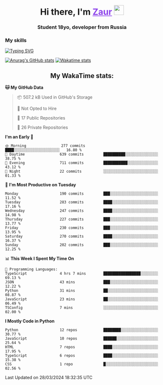 <h1 align="center">
    Hi there, I'm 
    <a href="https://t.me/skyguy" target="_blank" style="color: #8C43EA">Zaur</a>
    <img src="https://github.com/blackcater/blackcater/raw/main/images/Hi.gif" height="32">
</h1>

<h3 align="center">
    Student 18yo, developer from Russia
</h3>  

### **My skills**
[![Typing SVG](https://readme-typing-svg.herokuapp.com?font=Oxanium&duration=3000&pause=1500&color=8C43EA&height=30&lines=Python:+FastAPI,+Flask,+Aiogram,+Telethon;SQL:+PostgreSQL,+SQLite;JavaScript/TypeScript:+React.js;HTML+(PUG),+CSS+(SCSS))](https://git.io/typing-svg)

[![Anurag's GitHub stats](https://github-readme-stats.vercel.app/api?username=mrskyguy&hide_title=true&count_private=true&show_icons=true&title_color=8C43EA&icon_color=BE57EA&bg_color=30,191919,341b56&text_color=B1B1B1&border_radius=10&hide_border=true)](https://github.com/anuraghazra/github-readme-stats)
[![Wakatime stats](https://github-readme-stats.vercel.app/api/wakatime?username=skyguy&hide_title=true&show_icons=true&title_color=8C43EA&icon_color=BE57EA&bg_color=30,191919,341b56&text_color=B1B1B1&border_radius=10&hide_border=true)](https://github.com/anuraghazra/github-readme-stats)


<h2 align="center"> My WakaTime stats: </h2>

<!--START_SECTION:waka-->
**🐱 My GitHub Data** 

> 📦 507.2 kB Used in GitHub's Storage 
 > 
> 🚫 Not Opted to Hire
 > 
> 📜 17 Public Repositories 
 > 
> 🔑 26 Private Repositories 
 > 
**I'm an Early 🐤** 

```text
🌞 Morning                277 commits         ████░░░░░░░░░░░░░░░░░░░░░   16.80 % 
🌆 Daytime                639 commits         ██████████░░░░░░░░░░░░░░░   38.75 % 
🌃 Evening                711 commits         ███████████░░░░░░░░░░░░░░   43.12 % 
🌙 Night                  22 commits          ░░░░░░░░░░░░░░░░░░░░░░░░░   01.33 % 
```
📅 **I'm Most Productive on Tuesday** 

```text
Monday                   190 commits         ███░░░░░░░░░░░░░░░░░░░░░░   11.52 % 
Tuesday                  283 commits         ████░░░░░░░░░░░░░░░░░░░░░   17.16 % 
Wednesday                247 commits         ████░░░░░░░░░░░░░░░░░░░░░   14.98 % 
Thursday                 227 commits         ███░░░░░░░░░░░░░░░░░░░░░░   13.77 % 
Friday                   230 commits         ███░░░░░░░░░░░░░░░░░░░░░░   13.95 % 
Saturday                 270 commits         ████░░░░░░░░░░░░░░░░░░░░░   16.37 % 
Sunday                   202 commits         ███░░░░░░░░░░░░░░░░░░░░░░   12.25 % 
```


📊 **This Week I Spent My Time On** 

```text
💬 Programming Languages: 
TypeScript               4 hrs 7 mins        █████████████████░░░░░░░░   69.13 % 
JSON                     43 mins             ███░░░░░░░░░░░░░░░░░░░░░░   12.22 % 
Python                   31 mins             ██░░░░░░░░░░░░░░░░░░░░░░░   08.87 % 
JavaScript               23 mins             ██░░░░░░░░░░░░░░░░░░░░░░░   06.49 % 
TSConfig                 7 mins              ░░░░░░░░░░░░░░░░░░░░░░░░░   02.00 % 
```

**I Mostly Code in Python** 

```text
Python                   12 repos            ████████░░░░░░░░░░░░░░░░░   30.77 % 
JavaScript               10 repos            ██████░░░░░░░░░░░░░░░░░░░   25.64 % 
HTML                     7 repos             ████░░░░░░░░░░░░░░░░░░░░░   17.95 % 
TypeScript               6 repos             ████░░░░░░░░░░░░░░░░░░░░░   15.38 % 
CSS                      1 repo              █░░░░░░░░░░░░░░░░░░░░░░░░   02.56 % 
```




 Last Updated on 28/03/2024 18:32:35 UTC
<!--END_SECTION:waka-->
